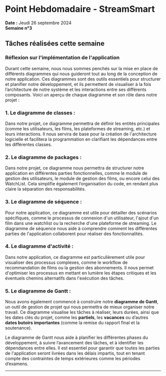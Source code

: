 # Point Hebdomadaire - StreamSmart

**Date :** Jeudi 26 septembre 2024  
**Semaine n°3**

## Tâches réalisées cette semaine

### Réflexion sur l'implémentation de l'application

Durant cette semaine, nous nous sommes penchés sur la mise en place de différents diagrammes qui nous guideront tout au long de la conception de notre application. Ces diagrammes sont des outils essentiels pour structurer et planifier notre développement, et ils permettent de visualiser à la fois l’architecture de notre système et les interactions entre ses différents composants. Voici un aperçu de chaque diagramme et son rôle dans notre projet :

### 1. **Le diagramme de classes :**

Dans notre projet, ce diagramme permettra de définir les entités principales (comme les utilisateurs, les films, les plateformes de streaming, etc.) et leurs interactions. Il nous servira de base pour la création de l'architecture logicielle et facilitera la programmation en clarifiant les dépendances entre les différentes classes.

### 2. **Le diagramme de packages :**

Dans notre projet, ce diagramme nous permettra de structurer notre application en différentes parties fonctionnelles, comme le module de gestion des utilisateurs, le module de gestion des films, ou encore celui des WatchList. Cela simplifie également l’organisation du code, en rendant plus claire la séparation des responsabilités.

### 3. **Le diagramme de séquence :**
 
Pour notre application, ce diagramme est utile pour détailler des scénarios spécifiques, comme le processus de connexion d'un utilisateur, l'ajout d'un film dans une watchlist ou la recherche d'une plateforme de streaming. Le diagramme de séquence nous aide à comprendre comment les différentes parties de l'application collaborent pour réaliser des fonctionnalités.

### 4. **Le diagramme d'activité :**

Dans notre application, ce diagramme est particulièrement utile pour visualiser des processus complexes, comme le workflow de recommandation de films ou la gestion des abonnements. Il nous permet d'optimiser les processus en mettant en lumière les étapes critiques et les éventuels chemins alternatifs dans l'exécution des tâches.

### 5. **Le diagramme de Gantt :**

Nous avons également commencé à construire notre **diagramme de Gantt**, un outil de gestion de projet qui nous permettra de mieux organiser notre travail. Ce diagramme visualise les tâches à réaliser, leurs durées, ainsi que les dates clés du projet, comme les **partiels**, les **vacances** ou d’autres **dates butoirs importantes** (comme la remise du rapport final et la soutenance).  

Le diagramme de Gantt nous aide à planifier les différentes phases du développement, à suivre l’avancement des tâches, et à identifier les dépendances entre elles. Il est essentiel pour garantir que toutes les parties de l'application seront livrées dans les délais impartis, tout en tenant compte des contraintes de temps extérieures comme les périodes d’examens.

---

